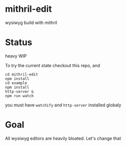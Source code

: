 # mithril-edit

wysiwyg build with mithril

# Status

heavy WIP

To try the current state checkout this repo, and 
```
cd mithril-edit
npm install
cd example
npm install
http-server &
npm run watch
```

you must have `watchify` and `http-server` installed globaly

# Goal

All wysiwyg editors are heavily bloated. Let's change that
